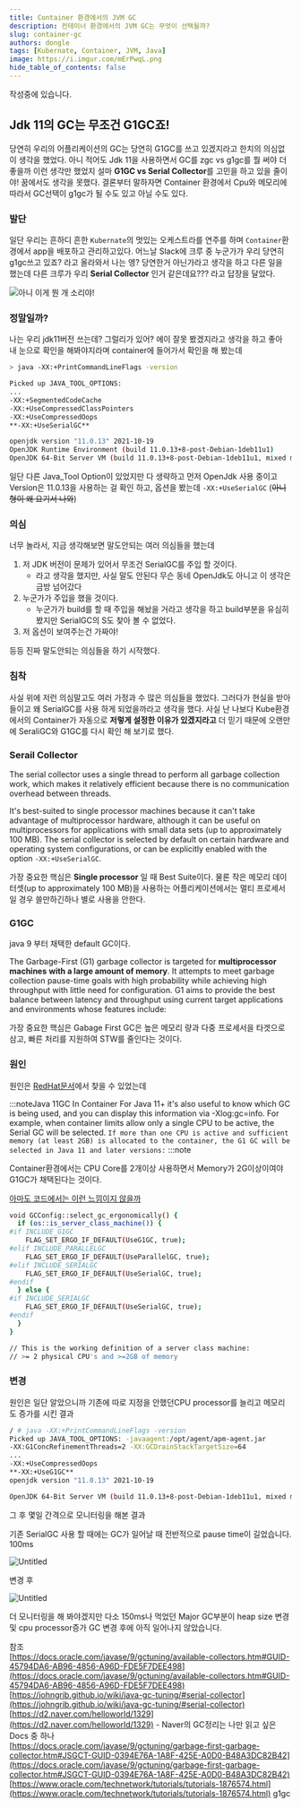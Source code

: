 ```yaml
---
title: Container 환경에서의 JVM GC
description: 컨테이너 환경에서의 JVM GC는 무엇이 선택될까?
slug: container-gc
authors: dongle  
tags: [Kubernate, Container, JVM, Java]
image: https://i.imgur.com/mErPwqL.png
hide_table_of_contents: false
---
```


작성중에 있습니다.

## Jdk 11의 GC는 무조건 G1GC죠!

당연히 우리의 어플리케이션의 GC는 당연히 G1GC를 쓰고 있겠지라고 한치의 의심없이 생각을 했었다. 아니 적어도 Jdk 11을 사용하면서 GC를 zgc vs g1gc를 뭘 써야 더 좋을까 이런 생각만 했었지 설마 **G1GC vs Serial Collector**를 고민을 하고 있을 줄이야! 꿈에서도 생각을 못했다. 결론부터 말하자면 Container 환경에서 Cpu와 메모리에 따라서 GC선택이 g1gc가 될 수도 있고 아닐 수도 있다.

<!--truncate-->

### 발단

일단 우리는 흔하디 흔한 `Kubernate`의 멋있는 오케스트라를 연주를 하며 `Container`환경에서 app을 배포하고 관리하고있다. 어느날 Slack에 크루 중 누군가가 우리 당연히 g1gc쓰고 있죠? 라고 올라와서 나는 엥? 당연한거 아닌가라고 생각을 하고 다른 일을 했는데 다른 크루가 우리 **Serial Collector** 인거 같은데요??? 라고 답장을 달았다.  

![아니 이게 뭔 개 소리야!](2022-05-02/Untitled.png)  


### 정말일까?

나는 우리 jdk11버전 쓰는데? 그럴리가 있어? 에이 잘못 봤겠지라고 생각을 하고 좋아 내 눈으로 확인을 해봐야지라며 container에  들어가서 확인을 해 봤는데

```bash
> java -XX:+PrintCommandLineFlags -version

Picked up JAVA_TOOL_OPTIONS:
...
-XX:+SegmentedCodeCache 
-XX:+UseCompressedClassPointers 
-XX:+UseCompressedOops 
**-XX:+UseSerialGC** 

openjdk version "11.0.13" 2021-10-19
OpenJDK Runtime Environment (build 11.0.13+8-post-Debian-1deb11u1)
OpenJDK 64-Bit Server VM (build 11.0.13+8-post-Debian-1deb11u1, mixed mode)
```

일단 다른 Java_Tool Option이 있었지만 다 생략하고 먼저 OpenJdk 사용 중이고 Version은 11.0.13을 사용하는 걸 확인 하고, 옵션을 봤는데 `-XX:+UseSerialGC`  (~~아니 형이 왜 요기서 나와~~)  

### 의심

너무 놀라서, 지금 생각해보면 말도안되는 여러 의심들을 했는데 

1. 저 JDK 버전이 문제가 있어서 무조건 SerialGC를 주입 할 것이다.
    - 라고 생각을 했지만, 사실 말도 안된다 무슨 동네 OpenJdk도 아니고 이 생각은 금방 넘어갔다
2. 누군가가 주입을 했을 것이다.
    - 누군가가 build를 할 때 주입을 해놨을 거라고 생각을 하고 build부분을 유심히 봤지만 SerialGC의 S도 찾아 볼 수 없었다.
3. 저 옵션이 보여주는건 가짜야!

등등 진짜 말도안되는 의심들을 하기 시작했다.

### 침착

사실 위에 저런 의심말고도 여러 가정과 수 많은 의심들을 했었다. 그러다가 현실을 받아들이고 왜 SerialGC를 사용 하게 되었을까라고 생각을 했다. 사실 난 나보다 Kube환경에서의 Container가 자동으로 **저렇게 설정한 이유가 있겠지라고** 더 믿기 때문에 오랜만에 SeraliGC와 G1GC를 다시 확인 해 보기로 했다.

### Serail Collector

The serial collector uses a single thread to perform all garbage collection work, which makes it relatively efficient because there is no communication overhead between threads.

It's best-suited to single processor machines because it can't take advantage of multiprocessor hardware, although it can be useful on multiprocessors for applications with small data sets (up to approximately 100 MB). The serial collector is selected by default on certain hardware and operating system configurations, or can be explicitly enabled with the option `-XX:+UseSerialGC`.

가장 중요한 핵심은 **Single processor** 일 때 Best Suite이다. 물론 작은 메모리 데이터셋(up to approximately 100 MB)을 사용하는 어플리케이션에서는 멀티 프로세서일 경우 쓸만하긴하나 별로 사용을 안한다.

### G1GC

java 9 부터 채택한 default GC이다. 

The Garbage-First (G1) garbage collector is targeted for **multiprocessor machines** **with a large amount of memory**. It attempts to meet garbage collection pause-time goals with high probability while achieving high throughput with little need for configuration. G1 aims to provide the best balance between latency and throughput using current target applications and environments whose features include:

가장 중요한 핵심은 Gabage First GC은 높은 메모리 량과 다중 프로세서을 타겟으로 삼고, 빠른 처리를 지원하여 STW를 줄인다는 것이다.

### 원인

원인은 [RedHat문서](https://developers.redhat.com/articles/2022/04/19/java-17-whats-new-openjdks-container-awareness#tuning_defaults_for_containers)에서 찾을 수 있었는데

:::noteJava 11GC In Container
For Java 11+ it's also useful to know which GC is being used, and you can display this information via -Xlog:gc=info. For example, when container limits allow only a single CPU to be active, the Serial GC will be selected. `If more than one CPU is active and sufficient memory (at least 2GB) is allocated to the container, the G1 GC will be selected in Java 11 and later versions:`
:::note

Container환경에서는 CPU Core를 2개이상 사용하면서 Memory가 2G이상이여야 G1GC가 채택된다는 것이다.

[아마도  코드에서는 이런 느낌이지 않을까](https://developers.redhat.com/articles/2022/04/19/best-practices-java-single-core-containers#the_jvm_as_a_dynamic_execution_platform)

```bash
void GCConfig::select_gc_ergonomically() {
  if (os::is_server_class_machine()) {
#if INCLUDE_G1GC
    FLAG_SET_ERGO_IF_DEFAULT(UseG1GC, true);
#elif INCLUDE_PARALLELGC
    FLAG_SET_ERGO_IF_DEFAULT(UseParallelGC, true);
#elif INCLUDE_SERIALGC
    FLAG_SET_ERGO_IF_DEFAULT(UseSerialGC, true);
#endif
  } else {
#if INCLUDE_SERIALGC
    FLAG_SET_ERGO_IF_DEFAULT(UseSerialGC, true);
#endif
  }
}

// This is the working definition of a server class machine:
// >= 2 physical CPU's and >=2GB of memory
```

### 변경

원인은 일단 알았으니까 기존에 따로 지정을 안했던CPU processor를 늘리고 메모리도 증가를 시킨 결과  

```bash
/ # java -XX:+PrintCommandLineFlags -version
Picked up JAVA_TOOL_OPTIONS: -javaagent:/opt/agent/apm-agent.jar
-XX:G1ConcRefinementThreads=2 -XX:GCDrainStackTargetSize=64 
...
-XX:+UseCompressedOops 
**-XX:+UseG1GC** 
openjdk version "11.0.13" 2021-10-19

OpenJDK 64-Bit Server VM (build 11.0.13+8-post-Debian-1deb11u1, mixed mode)
```

그 후 몇일 간격으로 모니터링을 해본 결과 

기존 SerialGC 사용 할 때에는 GC가 일어날 때 전반적으로 pause time이 길었습니다. 100ms 

![Untitled](2022-05-02/Untitled%201.png)  

변경 후  

![Untitled](2022-05-02/Untitled%202.png)  

더 모니터링을 해 봐야겠지만 다소 150ms나 먹었던 Major GC부분이 heap size 변경 및 cpu processor증가 GC 변경 후에 아직 일어나지 않았습니다.

참조  
[https://docs.oracle.com/javase/9/gctuning/available-collectors.htm#GUID-45794DA6-AB96-4856-A96D-FDE5F7DEE498](https://docs.oracle.com/javase/9/gctuning/available-collectors.htm#GUID-45794DA6-AB96-4856-A96D-FDE5F7DEE498)  
[https://johngrib.github.io/wiki/java-gc-tuning/#serial-collector](https://johngrib.github.io/wiki/java-gc-tuning/#serial-collector)  
[https://d2.naver.com/helloworld/1329](https://d2.naver.com/helloworld/1329) - Naver의 GC정리는 나만 읽고 싶은 Docs 중 하나  
[https://docs.oracle.com/javase/9/gctuning/garbage-first-garbage-collector.htm#JSGCT-GUID-0394E76A-1A8F-425E-A0D0-B48A3DC82B42](https://docs.oracle.com/javase/9/gctuning/garbage-first-garbage-collector.htm#JSGCT-GUID-0394E76A-1A8F-425E-A0D0-B48A3DC82B42)  
[https://www.oracle.com/technetwork/tutorials/tutorials-1876574.html](https://www.oracle.com/technetwork/tutorials/tutorials-1876574.html) g1gc  